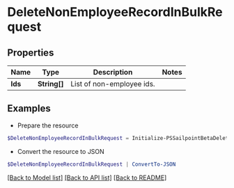 # DeleteNonEmployeeRecordInBulkRequest
## Properties

Name | Type | Description | Notes
------------ | ------------- | ------------- | -------------
**Ids** | **String[]** | List of non-employee ids. | 

## Examples

- Prepare the resource
```powershell
$DeleteNonEmployeeRecordInBulkRequest = Initialize-PSSailpointBetaDeleteNonEmployeeRecordInBulkRequest  -Ids null
```

- Convert the resource to JSON
```powershell
$DeleteNonEmployeeRecordInBulkRequest | ConvertTo-JSON
```

[[Back to Model list]](../README.md#documentation-for-models) [[Back to API list]](../README.md#documentation-for-api-endpoints) [[Back to README]](../README.md)


